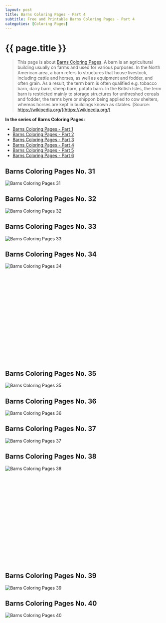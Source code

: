```yaml
---
layout: post
title: Barns Coloring Pages - Part 4
subtitle: Free and Printable Barns Coloring Pages - Part 4
categoties: [Coloring Pages]
---
```

{{ page.title }}
================
> This page is about [Barns Coloring Pages](https://freecoloringpages.github.io/). A barn is an agricultural building usually on farms and used for various purposes. In the North American area, a barn refers to structures that house livestock, including cattle and horses, as well as equipment and fodder, and often grain. As a result, the term barn is often qualified e.g. tobacco barn, dairy barn, sheep barn, potato barn. In the British Isles, the term barn is restricted mainly to storage structures for unthreshed cereals and fodder, the terms byre or shippon being applied to cow shelters, whereas horses are kept in buildings known as stables. [Source: https://wikipedia.org/](https://wikipedia.org/)

**In the series of Barns Coloring Pages:**

* [Barns Coloring Pages - Part 1](https://freecoloringpages.github.io/2017/11/22/Barns-Coloring-Pages-part-1.html)
* [Barns Coloring Pages - Part 2](https://freecoloringpages.github.io/2017/11/22/Barns-Coloring-Pages-part-2.html)
* [Barns Coloring Pages - Part 3](https://freecoloringpages.github.io/2017/11/22/Barns-Coloring-Pages-part-3.html)
* [Barns Coloring Pages - Part 4](https://freecoloringpages.github.io/2017/11/22/Barns-Coloring-Pages-part-4.html)
* [Barns Coloring Pages - Part 5](https://freecoloringpages.github.io/2017/11/22/Barns-Coloring-Pages-part-5.html)
* [Barns Coloring Pages - Part 6](https://freecoloringpages.github.io/2017/11/22/Barns-Coloring-Pages-part-6.html)

## Barns Coloring Pages No. 31
![Barns Coloring Pages 31](https://freecoloringpages.github.io/img1/Barns-Coloring-Pages%20(31).jpg "Barns Coloring Pages 31")

## Barns Coloring Pages No. 32
![Barns Coloring Pages 32](https://freecoloringpages.github.io/img1/Barns-Coloring-Pages%20(32).jpg "Barns Coloring Pages 32")

## Barns Coloring Pages No. 33
![Barns Coloring Pages 33](https://freecoloringpages.github.io/img1/Barns-Coloring-Pages%20(33).jpg "Barns Coloring Pages 33")

## Barns Coloring Pages No. 34
![Barns Coloring Pages 34](https://freecoloringpages.github.io/img1/Barns-Coloring-Pages%20(34).jpg "Barns Coloring Pages 34")

<script async src="//pagead2.googlesyndication.com/pagead/js/adsbygoogle.js"></script><!-- Texxtonly --><ins class="adsbygoogle" style="display:inline-block;width:336px;height:280px" data-ad-client="ca-pub-6753140515841889" data-ad-slot="3207852233"></ins><script>(adsbygoogle = window.adsbygoogle || []).push({}); </script>

## Barns Coloring Pages No. 35
![Barns Coloring Pages 35](https://freecoloringpages.github.io/img1/Barns-Coloring-Pages%20(35).jpg "Barns Coloring Pages 35")

## Barns Coloring Pages No. 36
![Barns Coloring Pages 36](https://freecoloringpages.github.io/img1/Barns-Coloring-Pages%20(36).jpg "Barns Coloring Pages 36")

## Barns Coloring Pages No. 37
![Barns Coloring Pages 37](https://freecoloringpages.github.io/img1/Barns-Coloring-Pages%20(37).jpg "Barns Coloring Pages 37")

## Barns Coloring Pages No. 38
![Barns Coloring Pages 38](https://freecoloringpages.github.io/img1/Barns-Coloring-Pages%20(38).jpg "Barns Coloring Pages 38")

<script async src="//pagead2.googlesyndication.com/pagead/js/adsbygoogle.js"></script><!-- Texxtonly --><ins class="adsbygoogle" style="display:inline-block;width:336px;height:280px" data-ad-client="ca-pub-6753140515841889" data-ad-slot="3207852233"></ins><script>(adsbygoogle = window.adsbygoogle || []).push({}); </script>

## Barns Coloring Pages No. 39
![Barns Coloring Pages 39](https://freecoloringpages.github.io/img1/Barns-Coloring-Pages%20(39).jpg "Barns Coloring Pages 39")

## Barns Coloring Pages No. 40
![Barns Coloring Pages 40](https://freecoloringpages.github.io/img1/Barns-Coloring-Pages%20(40).jpg "Barns Coloring Pages 40")

